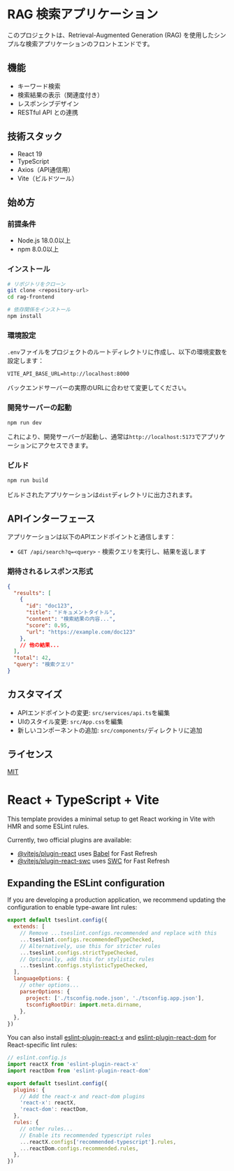 # RAG 検索アプリケーション

このプロジェクトは、Retrieval-Augmented Generation (RAG) を使用したシンプルな検索アプリケーションのフロントエンドです。

## 機能

- キーワード検索
- 検索結果の表示（関連度付き）
- レスポンシブデザイン
- RESTful API との連携

## 技術スタック

- React 19
- TypeScript
- Axios（API通信用）
- Vite（ビルドツール）

## 始め方

### 前提条件

- Node.js 18.0.0以上
- npm 8.0.0以上

### インストール

```bash
# リポジトリをクローン
git clone <repository-url>
cd rag-frontend

# 依存関係をインストール
npm install
```

### 環境設定

`.env`ファイルをプロジェクトのルートディレクトリに作成し、以下の環境変数を設定します：

```
VITE_API_BASE_URL=http://localhost:8000
```

バックエンドサーバーの実際のURLに合わせて変更してください。

### 開発サーバーの起動

```bash
npm run dev
```

これにより、開発サーバーが起動し、通常は`http://localhost:5173`でアプリケーションにアクセスできます。

### ビルド

```bash
npm run build
```

ビルドされたアプリケーションは`dist`ディレクトリに出力されます。

## APIインターフェース

アプリケーションは以下のAPIエンドポイントと通信します：

- `GET /api/search?q=<query>` - 検索クエリを実行し、結果を返します

### 期待されるレスポンス形式

```json
{
  "results": [
    {
      "id": "doc123",
      "title": "ドキュメントタイトル",
      "content": "検索結果の内容...",
      "score": 0.95,
      "url": "https://example.com/doc123"
    },
    // 他の結果...
  ],
  "total": 42,
  "query": "検索クエリ"
}
```

## カスタマイズ

- APIエンドポイントの変更: `src/services/api.ts`を編集
- UIのスタイル変更: `src/App.css`を編集
- 新しいコンポーネントの追加: `src/components/`ディレクトリに追加

## ライセンス

[MIT](LICENSE)

# React + TypeScript + Vite

This template provides a minimal setup to get React working in Vite with HMR and some ESLint rules.

Currently, two official plugins are available:

- [@vitejs/plugin-react](https://github.com/vitejs/vite-plugin-react/blob/main/packages/plugin-react) uses [Babel](https://babeljs.io/) for Fast Refresh
- [@vitejs/plugin-react-swc](https://github.com/vitejs/vite-plugin-react/blob/main/packages/plugin-react-swc) uses [SWC](https://swc.rs/) for Fast Refresh

## Expanding the ESLint configuration

If you are developing a production application, we recommend updating the configuration to enable type-aware lint rules:

```js
export default tseslint.config({
  extends: [
    // Remove ...tseslint.configs.recommended and replace with this
    ...tseslint.configs.recommendedTypeChecked,
    // Alternatively, use this for stricter rules
    ...tseslint.configs.strictTypeChecked,
    // Optionally, add this for stylistic rules
    ...tseslint.configs.stylisticTypeChecked,
  ],
  languageOptions: {
    // other options...
    parserOptions: {
      project: ['./tsconfig.node.json', './tsconfig.app.json'],
      tsconfigRootDir: import.meta.dirname,
    },
  },
})
```

You can also install [eslint-plugin-react-x](https://github.com/Rel1cx/eslint-react/tree/main/packages/plugins/eslint-plugin-react-x) and [eslint-plugin-react-dom](https://github.com/Rel1cx/eslint-react/tree/main/packages/plugins/eslint-plugin-react-dom) for React-specific lint rules:

```js
// eslint.config.js
import reactX from 'eslint-plugin-react-x'
import reactDom from 'eslint-plugin-react-dom'

export default tseslint.config({
  plugins: {
    // Add the react-x and react-dom plugins
    'react-x': reactX,
    'react-dom': reactDom,
  },
  rules: {
    // other rules...
    // Enable its recommended typescript rules
    ...reactX.configs['recommended-typescript'].rules,
    ...reactDom.configs.recommended.rules,
  },
})
```
